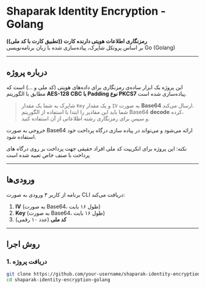 # Shaparak Identity Encryption - Golang

 **رمزنگاری اطلاعات هویتی دارنده کارت ((تطبیق کارت با کد ملی))**  
بر اساس پروتکل شاپرک، پیاده‌سازی شده با زبان برنامه‌نویسی Go (Golang)

---

##  درباره پروژه

این پروژه یک ابزار ساده‌ی رمزنگاری برای داده‌های هویتی (کد ملی و ...) است که مطابق با الگوریتم **AES-128 CBC با Padding نوع PKCS7** پیاده‌سازی شده است.

> شاپرک به شما یک مقدار `Key` و یک مقدار `IV` به صورت **Base64** ارسال می‌کند.  
> شما باید این مقادیر را ابتدا با استفاده از الگوریتم Base64 **decode** کرده،  
> و سپس برای رمزنگاری رشته اطلاعاتی از آن استفاده کنید.

خروجی به صورت Base64 ارائه می‌شود و می‌تواند در پیاده سازی درگاه پرداخت خود استفاده شود.


نکته: این پروژه برای انکریپت کد ملی افراد حقیقی جهت پرداخت بر روی درگاه های پرداخت با صنف خاص تعبیه شده است

---

##  ورودی‌ها

برنامه از کاربر ۳ ورودی به صورت CLI دریافت می‌کند:

1. **IV** (به صورت Base64، طول ۱۶ بایت)
2. **Key** (به صورت Base64، طول ۱۶ بایت)
3. **کد ملی** (عدد ۱۰ رقمی)

---

##  روش اجرا

### 1. دریافت پروژه

```bash
git clone https://github.com/your-username/shaparak-identity-encryption-golang.git
cd shaparak-identity-encryption-golang
